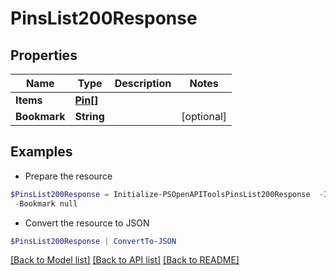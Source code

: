 # PinsList200Response
## Properties

Name | Type | Description | Notes
------------ | ------------- | ------------- | -------------
**Items** | [**Pin[]**](Pin.md) |  | 
**Bookmark** | **String** |  | [optional] 

## Examples

- Prepare the resource
```powershell
$PinsList200Response = Initialize-PSOpenAPIToolsPinsList200Response  -Items null `
 -Bookmark null
```

- Convert the resource to JSON
```powershell
$PinsList200Response | ConvertTo-JSON
```

[[Back to Model list]](../README.md#documentation-for-models) [[Back to API list]](../README.md#documentation-for-api-endpoints) [[Back to README]](../README.md)

